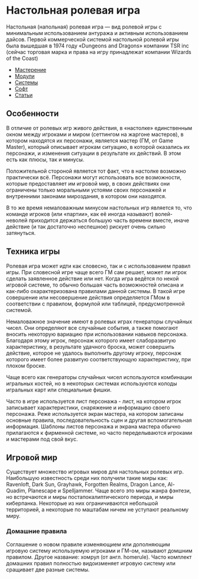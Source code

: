 # Настольная ролевая игра

Настольная (напольная) ролевая игра — вид ролевой игры с минимальным 
использованием антуража и активным использованием дайсов. Первой коммерческой 
системой настольной ролевой игры была вышедшая в 1974 году «Dungeons and 
Dragons» компании TSR inc (сейчас торговая марка и права на игру принадлежат 
компании Wizards of the Coast)

*   [Мастерение](./dm/index.md)
*   [Модули](./modules/index.md)
*   [Системы](./games/index.md)
*   [Софт](./soft/index.md)
*   [Статьи](./wiki/index.md)

## Особенности

В отличие от ролевых игр живого действия, в «настолке» единственным окном между 
игроками и миром (сеттингом на жаргоне мастеров), в котором находятся их 
персонажи, является мастер (ГМ, от Game Master), который описывает игрокам 
ситуацию, в которой оказались их персонажи, и изменения ситуации в результате 
их действий. В этом есть как плюсы, так и минусы.

Положительной стороной является тот факт, что в настолке возможно практически 
всё. Персонажи могут использовать все возможности, которые предоставляет им 
игровой мир, в своих действиях они ограничены только моральными устоями своих 
персонажей и внутренними законами мироздания, в котором они находятся.

В то же время немаловажным минусом настольных игр является то, что команде 
игроков (или «партии», как её иногда называют) волей-неволей приходится 
держаться большую часть времени вместе, иначе действие (и так достаточно 
неспешное) рискует очень сильно затянуться.

## Техника игры

Ролевая игра может идти как словесно, так и с использованием правил игры. При 
словесной игре чаще всего ГМ сам решает, может ли игрок сделать заявленное 
действие или нет. Когда игра ведётся по некой игровой системе, то обычно 
большая часть возможностей описана и как-либо охарактеризована правилами 
данной системы. В такой игре совершение или несовершение действия определяется 
ГМом в соответствии с правилом, формулой или таблицей, предусмотренной 
системой.

Немаловажное значение имеют в ролевых играх генераторы случайных чисел. Они 
определяют все случайные события, а также помогают вносить некоторую вариацию 
при использовании навыков персонажа. Благодаря этому игрок, персонаж которого 
имеет слаборазвитую характеристику, в результате удачного броска, может 
совершить действие, которое не удалось выполнить другому игроку, персонаж 
которого имеет более развитую соответствующую характеристику, при плохом 
броске.

Чаще всего как генераторы случайных чисел используются комбинации игральных 
костей, но в некоторых системах используются колоды игральных карт или 
специальные фишки.

Часто в игре используется лист персонажа - лист, на котором игрок записывает 
характеристики, снаряжение и информацию своего персонажа. Реже используется 
экран мастера, на котором записаны основные правила, последовательность сцен и 
другая вспомогательная информация. Шаблоны листов персонажа и экрана мастера 
обычно прилагаются к фирменной системе, но часто переделываются игроками и 
мастерами под свой вкус.

## Игровой мир

Существует множество игровых миров для настольных ролевых игр. Наибольшую 
известность среди них получили такие миры как: Ravenloft, Dark Sun, Grayhawk, 
Forgotten Realms, Dragon Lance, Al-Quadim, Planescape и Spelljammer. Чаще всего 
это миры жанра фэнтези, но встречаются и миры постапокалиптического периода, и 
миры киберпанка. Некоторые из них ограничиваются небольшой территорией, а 
некоторые по маштабам ничем не уступают реальному миру.

###  Домашние правила

Соглашение о новом правиле изменяющием или дополняющим игровую систему 
используемую игроками и ГМ-ом, называют домшним правилом. Другое название: 
хомрул (от англ. homerule). Часто комплект домашних правил полностью 
видоизменяет игровую систему или сращивает две разные системы.
